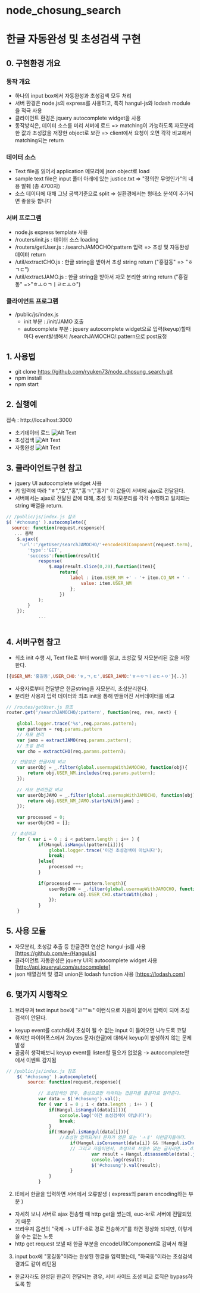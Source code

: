 # node_chosung_search
# 한글 자동완성 및 초성검색 구현

## 0. 구현환경 개요
### 동작 개요
- 하나의 input box에서 자동완성과 초성검색 모두 처리
- 서버 환경은 node.js의 express를 사용하고, 특히 hangul-js와 lodash module을 적극 사용
- 클라이언트 환경은 jquery autocomplete widget을 사용
- 동작방식은, 데이터 소스를 미리 서버에 로드 => matching이 가능하도록 자모분리한 값과
  초성값을 저장한 object로 보관 => client에서 요청이 오면 각각 비교해서 matching되는  return

### 데이터 소스
- Text file을 읽어서 application 메모리에 json object로 load 
- sample text file은 input 폴더 아래에 있는 justice.txt => "정의란 무엇인가"의 내용 발췌 (총 4700자)
- 소스 데이터에 대해 그냥 공백기준으로 split => 실환경에서는 형태소 분석이 추가되면 좋을듯 합니다

### 서버 프로그램
- node.js express template 사용
- /routers/init.js : 데이터 소스 loading
- /routers/getUser.js : /searchJAMOCHO/:pattern 입력 => 초성 및 자동완성 데이터 return
- /util/extractCHO.js : 한글 string을 받아서 초성 string return ("홍길동" => "ㅎㄱㄷ")
- /util/extractJAMO.js : 한글 string을 받아서 자모 분리한 string return ("홍길동" =>"ㅎㅗㅇㄱㅣㄹㄷㅗㅇ")

### 클라이언트 프로그램
- /public/js/index.js
  * init 부분 : /init/JAMO 호출
  * autocomplete 부분 : jquery autocomplete widget으로 입력(keyup)할때 마다 event발생해서 /searchJAMOCHO/:pattern으로 post요청

## 1. 사용법
- git clone https://github.com/ryuken73/node_chosung_search.git
- npm install
- npm start 


## 2. 실행예
 접속 : http://localhost:3000
- 초기데이터 로드
![Alt Text](https://github.com/ryuken73/node_chosung_search/raw/master/node_hangul/image/init.jpg)
- 초성검색
![Alt Text](https://github.com/ryuken73/node_chosung_search/raw/master/node_hangul/image/chosung_search.jpg)
- 자동완성
![Alt Text](https://github.com/ryuken73/node_chosung_search/raw/master/node_hangul/image/autocomplete.jpg)

## 3. 클라이언트구현 참고
- jquery UI autocomplete widget 사용
- 키 입력에 따라 "ㅎ","호","홍","홍ㄱ","홍기" 이 값들이 서버에 ajax로 전달된다.
- 서버에서는 ajax로 전달된 값에 대해, 초성 및 자모분리를 각각 수행하고 일치되는 string 배열을 return.

```js
// /public/js/index.js 참조
$( '#chosung' ).autocomplete({
  source: function(request,response){
   ... 중략
    $.ajax({
	 'url':'/getUser/searchJAMOCHO/'+encodeURIComponent(request.term),
		'type':'GET',
		'success':function(result){
			response(
				$.map(result.slice(0,20),function(item){
	    			return{
						label : item.USER_NM +' - '+ item.CO_NM + ' - ' + item.DEPT_NM,
							value: item.USER_NM
						};							
					})
			);			
		}
    });
			...
		
```

## 4. 서버구현 참고
- 최초 init 수행 시, Text file로 부터 word를 읽고, 초성값 및 자모분리된 값을 저장한다.
```js
[{USER_NM:'홍길동',USER_CHO:'ㅎ,ㄱ,ㄷ',USER_JAMO:'ㅎㅗㅇㄱㅣㄹㄷㅗㅇ'}{..}]
```
- 사용자로부터 전달받은 한글string을 자모분리, 초성분리한다.
- 분리한 사용자 입력 데이터와 최초 init을 통해 만들어진 서버데이터를 비교 
```js
// /routes/getUser.js 참조
router.get('/searchJAMOCHO/:pattern', function(req, res, next) {
	
	global.logger.trace('%s',req.params.pattern);
	var pattern = req.params.pattern
	// 자모 분리
	var jamo = extractJAMO(req.params.pattern);
	// 초성 분리
	var cho = extractCHO(req.params.pattern);

  // 전달받은 한글자체 비교
	var userObj = _.filter(global.usermapWithJAMOCHO, function(obj){
		return obj.USER_NM.includes(req.params.pattern); 
	});
	
	// 자모 분리한값 비교
	var userObjJAMO = _.filter(global.usermapWithJAMOCHO, function(obj){
		return obj.USER_NM_JAMO.startsWith(jamo) ;
	});	
	
	var processed = 0;
	var userObjCHO = [];

  // 초성비교
	for ( var i = 0 ; i < pattern.length ; i++ ) {
			if(Hangul.isHangul(pattern[i])){
				global.logger.trace('이건 초성검색이 아닙니다');
				break;
			}else{
				processed ++;
			}			
			
			if(processed === pattern.length){
				userObjCHO = _.filter(global.usermapWithJAMOCHO, function(obj){
					return obj.USER_CHO.startsWith(cho) ;
				});
			}
	}	
```
  
## 5. 사용 모듈
- 자모분리, 초성값 추출 등 한글관련 연산은 hangul-js를 사용 [https://github.com/e-/Hangul.js]
- 클라이언트 자동완성은 jquery UI의 autocomplete widget 사용 [http://api.jqueryui.com/autocomplete]
- json 배열검색 및 결과 union은 lodash function 사용 [https://lodash.com]

## 6. 몇가지 시행착오
1) 브라우져 text input box에 "ㄺ""ㅄ" 이런식으로 자음이 붙어서 입력이 되어 초성검색이 안된다.
- keyup event를 catch해서 초성이 될 수 없는 input 이 들어오면 나누도록 코딩
- 하지만 파이어폭스에서 2bytes 문자(한글)에 대해서 keyup이 발생하지 않는 문제 발생
- 곰곰히 생각해보니 keyup event를 listen할 필요가 없었음 -> autocomplete안에서 이벤트 감지됨
```js
// /public/js/index.js 참조
	$( '#chosung' ).autocomplete({
		source: function(request,response){
			
			// 초성검색인 경우, 종성으로만 허락되는 겹문자를 홑문자로 잘라준다.
			var data = $('#chosung').val(); 
			for ( var i = 0 ; i < data.length ; i++ ) {
				if(Hangul.isHangul(data[i])){
					console.log('이건 초성검색이 아닙니다');
					break;
				}
				if(!Hangul.isHangul(data[i])){
					//초성만 입력되거나 문자가 영문 또는 'ㅗㅒ' 이런글자들이다.
						if(Hangul.isConsonant(data[i]) && !Hangul.isCho(data[i])){
						// 그리고 자음이면서, 초성으로 쓰일수 없는 글자라면... disassemble한다.
								var result = Hangul.disassemble(data).join('');
								console.log(result);	
								$('#chosung').val(result);
						}
				}
			}


```

2) IE에서 한글을 입력하면 서버에서 오류발생 ( express의 param encoding하는 부분 )
- 자세히 보니 서버로 ajax 전송할 때 http get을 썼는데, euc-kr로 서버에 전달되었기 때문
- 브라우져 옵션의 "국제 -> UTF-8로 경로 전송하기"를 하면 정상화 되지만, 이렇게 쓸 수는 없는 노릇
- http get request 보낼 때 한글 부분을 encodeURIComponent로 감싸서 해결

3) input box에 "홍길동"이라는 완성된 한글을 입력했는데, "하국동"이라는 초성검색결과도 같이 리턴됨
- 한글자라도 완성된 한글이 전달되는 경우, 서버 사이드 초성 비교 로직은  bypass하도록 함
